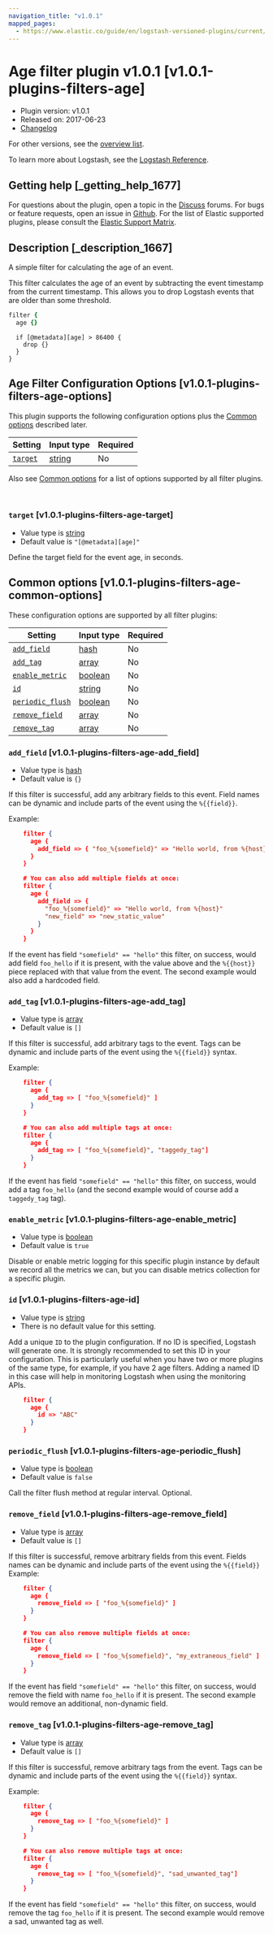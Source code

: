 ```yaml
---
navigation_title: "v1.0.1"
mapped_pages:
  - https://www.elastic.co/guide/en/logstash-versioned-plugins/current/v1.0.1-plugins-filters-age.html
---
```


# Age filter plugin v1.0.1 [v1.0.1-plugins-filters-age]


* Plugin version: v1.0.1
* Released on: 2017-06-23
* [Changelog](https://github.com/logstash-plugins/logstash-filter-age/blob/v1.0.1/CHANGELOG.md)

For other versions, see the [overview list](filter-age-index.md).

To learn more about Logstash, see the [Logstash Reference](logstash://reference/index.md).

## Getting help [_getting_help_1677]

For questions about the plugin, open a topic in the [Discuss](http://discuss.elastic.co) forums. For bugs or feature requests, open an issue in [Github](https://github.com/logstash-plugins/logstash-filter-age). For the list of Elastic supported plugins, please consult the [Elastic Support Matrix](https://www.elastic.co/support/matrix#matrix_logstash_plugins).


## Description [_description_1667]

A simple filter for calculating the age of an event.

This filter calculates the age of an event by subtracting the event timestamp from the current timestamp. This allows you to drop Logstash events that are older than some threshold.

```ruby
filter {
  age {}
```

```
  if [@metadata][age] > 86400 {
    drop {}
  }
}
```

## Age Filter Configuration Options [v1.0.1-plugins-filters-age-options]

This plugin supports the following configuration options plus the [Common options](v1-0-1-plugins-filters-age.md#v1.0.1-plugins-filters-age-common-options) described later.

| Setting | Input type | Required |
| --- | --- | --- |
| [`target`](v1-0-1-plugins-filters-age.md#v1.0.1-plugins-filters-age-target) | [string](logstash://reference/configuration-file-structure.md#string) | No |

Also see [Common options](v1-0-1-plugins-filters-age.md#v1.0.1-plugins-filters-age-common-options) for a list of options supported by all filter plugins.

 

### `target` [v1.0.1-plugins-filters-age-target]

* Value type is [string](logstash://reference/configuration-file-structure.md#string)
* Default value is `"[@metadata][age]"`

Define the target field for the event age, in seconds.



## Common options [v1.0.1-plugins-filters-age-common-options]

These configuration options are supported by all filter plugins:

| Setting | Input type | Required |
| --- | --- | --- |
| [`add_field`](v1-0-1-plugins-filters-age.md#v1.0.1-plugins-filters-age-add_field) | [hash](logstash://reference/configuration-file-structure.md#hash) | No |
| [`add_tag`](v1-0-1-plugins-filters-age.md#v1.0.1-plugins-filters-age-add_tag) | [array](logstash://reference/configuration-file-structure.md#array) | No |
| [`enable_metric`](v1-0-1-plugins-filters-age.md#v1.0.1-plugins-filters-age-enable_metric) | [boolean](logstash://reference/configuration-file-structure.md#boolean) | No |
| [`id`](v1-0-1-plugins-filters-age.md#v1.0.1-plugins-filters-age-id) | [string](logstash://reference/configuration-file-structure.md#string) | No |
| [`periodic_flush`](v1-0-1-plugins-filters-age.md#v1.0.1-plugins-filters-age-periodic_flush) | [boolean](logstash://reference/configuration-file-structure.md#boolean) | No |
| [`remove_field`](v1-0-1-plugins-filters-age.md#v1.0.1-plugins-filters-age-remove_field) | [array](logstash://reference/configuration-file-structure.md#array) | No |
| [`remove_tag`](v1-0-1-plugins-filters-age.md#v1.0.1-plugins-filters-age-remove_tag) | [array](logstash://reference/configuration-file-structure.md#array) | No |

### `add_field` [v1.0.1-plugins-filters-age-add_field]

* Value type is [hash](logstash://reference/configuration-file-structure.md#hash)
* Default value is `{}`

If this filter is successful, add any arbitrary fields to this event. Field names can be dynamic and include parts of the event using the `%{{field}}`.

Example:

```json
    filter {
      age {
        add_field => { "foo_%{somefield}" => "Hello world, from %{host}" }
      }
    }
```

```json
    # You can also add multiple fields at once:
    filter {
      age {
        add_field => {
          "foo_%{somefield}" => "Hello world, from %{host}"
          "new_field" => "new_static_value"
        }
      }
    }
```

If the event has field `"somefield" == "hello"` this filter, on success, would add field `foo_hello` if it is present, with the value above and the `%{{host}}` piece replaced with that value from the event. The second example would also add a hardcoded field.


### `add_tag` [v1.0.1-plugins-filters-age-add_tag]

* Value type is [array](logstash://reference/configuration-file-structure.md#array)
* Default value is `[]`

If this filter is successful, add arbitrary tags to the event. Tags can be dynamic and include parts of the event using the `%{{field}}` syntax.

Example:

```json
    filter {
      age {
        add_tag => [ "foo_%{somefield}" ]
      }
    }
```

```json
    # You can also add multiple tags at once:
    filter {
      age {
        add_tag => [ "foo_%{somefield}", "taggedy_tag"]
      }
    }
```

If the event has field `"somefield" == "hello"` this filter, on success, would add a tag `foo_hello` (and the second example would of course add a `taggedy_tag` tag).


### `enable_metric` [v1.0.1-plugins-filters-age-enable_metric]

* Value type is [boolean](logstash://reference/configuration-file-structure.md#boolean)
* Default value is `true`

Disable or enable metric logging for this specific plugin instance by default we record all the metrics we can, but you can disable metrics collection for a specific plugin.


### `id` [v1.0.1-plugins-filters-age-id]

* Value type is [string](logstash://reference/configuration-file-structure.md#string)
* There is no default value for this setting.

Add a unique `ID` to the plugin configuration. If no ID is specified, Logstash will generate one. It is strongly recommended to set this ID in your configuration. This is particularly useful when you have two or more plugins of the same type, for example, if you have 2 age filters. Adding a named ID in this case will help in monitoring Logstash when using the monitoring APIs.

```json
    filter {
      age {
        id => "ABC"
      }
    }
```


### `periodic_flush` [v1.0.1-plugins-filters-age-periodic_flush]

* Value type is [boolean](logstash://reference/configuration-file-structure.md#boolean)
* Default value is `false`

Call the filter flush method at regular interval. Optional.


### `remove_field` [v1.0.1-plugins-filters-age-remove_field]

* Value type is [array](logstash://reference/configuration-file-structure.md#array)
* Default value is `[]`

If this filter is successful, remove arbitrary fields from this event. Fields names can be dynamic and include parts of the event using the `%{{field}}` Example:

```json
    filter {
      age {
        remove_field => [ "foo_%{somefield}" ]
      }
    }
```

```json
    # You can also remove multiple fields at once:
    filter {
      age {
        remove_field => [ "foo_%{somefield}", "my_extraneous_field" ]
      }
    }
```

If the event has field `"somefield" == "hello"` this filter, on success, would remove the field with name `foo_hello` if it is present. The second example would remove an additional, non-dynamic field.


### `remove_tag` [v1.0.1-plugins-filters-age-remove_tag]

* Value type is [array](logstash://reference/configuration-file-structure.md#array)
* Default value is `[]`

If this filter is successful, remove arbitrary tags from the event. Tags can be dynamic and include parts of the event using the `%{{field}}` syntax.

Example:

```json
    filter {
      age {
        remove_tag => [ "foo_%{somefield}" ]
      }
    }
```

```json
    # You can also remove multiple tags at once:
    filter {
      age {
        remove_tag => [ "foo_%{somefield}", "sad_unwanted_tag"]
      }
    }
```

If the event has field `"somefield" == "hello"` this filter, on success, would remove the tag `foo_hello` if it is present. The second example would remove a sad, unwanted tag as well.



